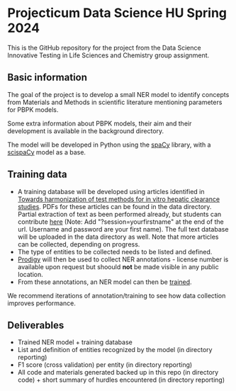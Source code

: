 # Projecticum Data Science HU Spring 2024

This is the GitHub repository for the project from the Data Science Innovative Testing in Life Sciences and Chemistry group assignment.

## Basic information
The goal of the project is to develop a small NER model to identify concepts from Materials and Methods in scientific literature mentioning parameters for PBPK models.

Some extra information about PBPK models, their aim and their development is available in the background directory.

The model will be developed in Python using the [spaCy](https://spacy.io/) library, with a [scispaCy](https://allenai.github.io/scispacy/) model as a base.

## Training data
- A training database will be developed using articles identified in [Towards harmonization of test methods for in vitro hepatic clearance studies](https://ars.els-cdn.com/content/image/1-s2.0-S0887233319305909-mmc1.xlsx). PDFs for these articles can be found in the data directory. Partial extraction of text as been performed already, but students can contribute [here](https://aryastark.ontoxnams-hu.src.surf-hosted.nl/) (Note: Add "?session=yourfirstname" at the end of the url. Username and password are your first name). The full text database will be uploaded in the data directory as well. Note that more articles can be collected, depending on progress.
- The type of entities to be collected needs to be listed and defined.
- [Prodigy](https://prodi.gy/) will then be used to collect NER annotations - license number is available upon request but shoould **not** be made visible in any public location. 
- From these annotations, an NER model can then be [trained](https://spacy.io/usage/training).

We recommend iterations of annotation/training to see how data collection improves performance.

## Deliverables
-	Trained NER model + training database 
-	List and definition of entities recognized by the model (in directory reporting)
-	F1 score (cross validation) per entity (in directory reporting)
-	All code and materials generated backed up in this repo (in directory code) + short summary of hurdles encountered (in directory reporting)

